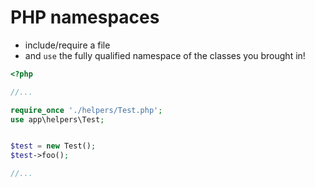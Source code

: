 # PHP namespaces

- include/require a file
- and `use` the fully qualified namespace of the classes you brought in!

```php
<?php

//...

require_once './helpers/Test.php'; 
use app\helpers\Test;


$test = new Test();
$test->foo();

//...

```
